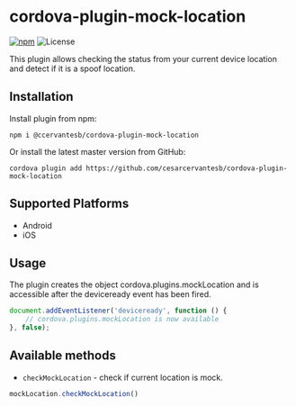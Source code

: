 # cordova-plugin-mock-location

[![npm](https://img.shields.io/github/package-json/v/cesarcervantesb/cordova-plugin-mock-location
)](https://github.com/cesarcervantesb/cordova-plugin-mock-location/)
![License](https://img.shields.io/github/license/cesarcervantesb/cordova-plugin-mock-location?color=orange)

This plugin allows checking the status from your current device location and detect if it is a spoof location.

## Installation

Install plugin from npm:

```
npm i @ccervantesb/cordova-plugin-mock-location
```

Or install the latest master version from GitHub:

```
cordova plugin add https://github.com/cesarcervantesb/cordova-plugin-mock-location
```

## Supported Platforms

- Android
- iOS

## Usage

The plugin creates the object cordova.plugins.mockLocation and is accessible after the deviceready event has been fired.

```js
document.addEventListener('deviceready', function () {
    // cordova.plugins.mockLocation is now available
}, false);
```

## Available methods

- `checkMockLocation` - check if current location is mock.
```js
mockLocation.checkMockLocation()
```

